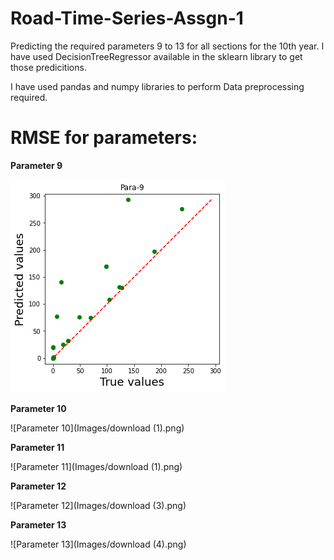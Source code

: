 # Road-Time-Series-Assgn-1
Predicting the required parameters 9 to 13 for all sections for the 10th year. I have used DecisionTreeRegressor available in the sklearn library to get those predicitions.

I have used pandas and numpy libraries to perform Data preprocessing required.

# RMSE for parameters: 

**Parameter 9**

![Parameter 9](Images/download.png)

**Parameter 10**

![Parameter 10](Images/download (1).png)

**Parameter 11**

![Parameter 11](Images/download (1).png)

**Parameter 12**

![Parameter 12](Images/download (3).png)

**Parameter 13**

![Parameter 13](Images/download (4).png)

